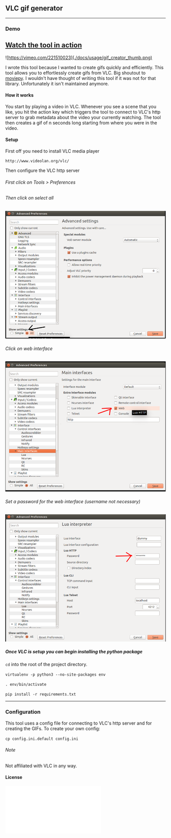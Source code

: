 ## VLC gif generator
--------------------

### Demo


[Watch the tool in action](https://vimeo.com/221510023)
--------------------

![https://vimeo.com/221510023](./docs/usage/gif_creator_thumb.png)



I wrote this tool because I wanted to create gifs quickly and efficiently.
This tool allows you to effortlessly create gifs from VLC. Big shoutout to [moviepy](https://github.com/Zulko/moviepy).
I wouldn't have thought of writing this tool if it was not for that library. Unfortunately it isn't
maintained anymore.

#### How it works
You start by playing a video in VLC. Whenever you see a scene that you like, you hit the action key
which triggers the tool to connect to VLC's http server to grab metadata about the video your currently watching.
The tool then creates a gif of n seconds long starting from where you were in the video.

#### Setup

First off you need to install VLC media player

    http://www.videolan.org/vlc/

Then configure the VLC http server
<br>

###### First click on Tools > Preferences

###### Then click on select all

![select all](./docs/usage/select_all.png)

###### Click on web interface

![web_interface](./docs/usage/web_interface.png)

###### Set a password for the web interface (username not necessary)

![set_password](./docs/usage/set_password.png)

##### Once VLC is setup you can begin installing the python package
`cd` into the root of the project directory.

`virtualenv -p python3 --no-site-packages env`

`. env/bin/activate`

`pip install -r requirements.txt`

-------------------------------------------

### Configuration

This tool uses a config file for connecting to VLC's http server and for 
creating the GIFs.
To create your own config:

`cp config.ini.default config.ini`


###### Note

Not affiliated with VLC in any way.

#### License

![license](./LICENSE.md)




